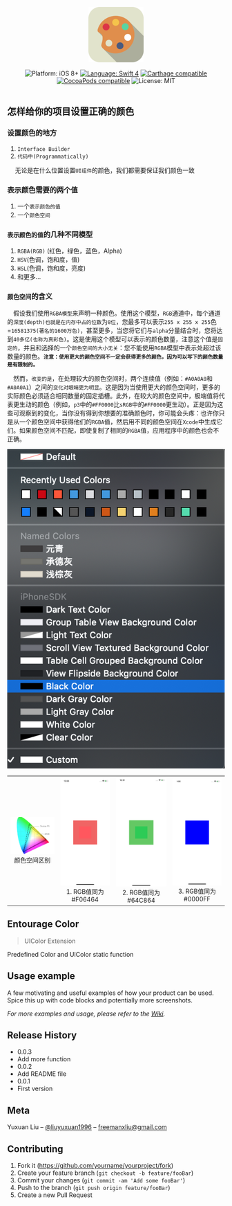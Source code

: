 <p align="center">
<img src="Entourage/images/Entourage.png">
</p>
<p align="center">
<img src="https://img.shields.io/badge/platform-iOS%208%2B-blue.svg?style=flat" alt="Platform: iOS 8+"/>
<a href="https://developer.apple.com/swift"><img src="https://img.shields.io/badge/language-Swift%204-orange.svg" alt="Language: Swift 4" /></a>
<a href="https://github.com/Carthage/Carthage"><img src="https://img.shields.io/badge/Carthage-compatible-4BC51D.svg?style=flat" alt="Carthage compatible" /></a>
<a href="https://cocoapods.org/pods/ChameleonFramework"><img src="https://cocoapod-badges.herokuapp.com/v/ChameleonFramework/badge.png" alt="CocoaPods compatible" /></a>
<img src="http://img.shields.io/badge/license-MIT-lightgrey.svg?style=flat" alt="License: MIT" /> <br><br>
</p>

## 怎样给你的项目设置正确的颜色
### 设置颜色的地方
1. `Interface Builder`
2. `代码中(Programmatically)`

&emsp; 无论是在什么位置设置`UI组件`的颜色，我们都需要保证我们颜色一致

### 表示颜色需要的两个值
1. 一个`表示颜色的值`
2. 一个`颜色空间`

### `表示颜色的值`的几种不同模型
1. `RGBA(RGB)` (红色，绿色，蓝色，Alpha)
2. `HSV`(色调，饱和度，值)
3. `HSL`(色调，饱和度，亮度)
4. 和更多…

### `颜色空间`的含义
&emsp;假设我们使用`RGBA模型`来声明一种颜色。使用这个模型，`RGB`通道中，每个通道的`深度(depth)也就是在内存中占的位数`为`8位`，您最多可以表示`255 x 255 x 255`色=`16581375(著名的1600万色)`，甚至更多，当您将它们与`alpha`分量结合时，您将达到`40多亿(也称为真彩色)`。这是使用这个模型可以表示的颜色数量，注意这个值是`固定的`，并且和选择的一个`颜色空间的大小无关`：您不能使用`RGBA`模型中表示处超过该数量的颜色。**`注意：使用更大的颜色空间不一定会获得更多的颜色，因为可以写下的颜色数量是有限制的。`** 

&emsp;然而，`改变的是`，在处理较大的颜色空间时，两个连续值（例如：`#A0A0A0`和`#A0A0A1`）之间的`变化对眼睛更为明显`。这是因为当使用更大的颜色空间时，更多的实际颜色必须适合相同数量的固定插槽。此外，在较大的颜色空间中，极端值将代表更生动的颜色（例如，`p3`中的`#FF0000`比`sRGB`中的`#FF0000`更生动）。正是因为这些可观察到的变化，当你没有得到你想要的准确颜色时，你可能会头疼：也许你只是从一个颜色空间中获得他们的`RGBA`值，然后用不同的颜色空间在`Xcode`中生成它们。如果颜色空间不匹配，即使复制了相同的`RGBA`值，应用程序中的颜色也会不正确。



![](Entourage/images/AttributesInspector.png)

<table><tr>
    <td >
        <center>
            <img src="Entourage/images/ColorSpace.png">颜色空间区别 
        </center>
    </td>
    <td >
        <center>
        <img src="Entourage/images/F06464.png">1. RGB值同为#F06464
        </center>
    </td>
    <td >
        <center>
        <img src="Entourage/images/64C864.png">2. RGB值同为#64C864
        </center>
    </td>
    <td >
        <center>
        <img src="Entourage/images/0000FF.png">3. RGB值同为#0000FF
        </center>
    </td>
</tr></table>




## Entourage Color
> UIColor Extension 

Predefined Color and UIColor static function 


## Usage example

A few motivating and useful examples of how your product can be used. Spice this up with code blocks and potentially more screenshots.

_For more examples and usage, please refer to the [Wiki][wiki]._



## Release History
* 0.0.3
* Add more function
* 0.0.2
* Add README file
* 0.0.1
* First version

## Meta
Yuxuan Liu  – [@liuyuxuan1996](https://twitter.com/dbader_org) – freemanxliu@gmail.com


## Contributing

1. Fork it (<https://github.com/yourname/yourproject/fork>)
2. Create your feature branch (`git checkout -b feature/fooBar`)
3. Commit your changes (`git commit -am 'Add some fooBar'`)
4. Push to the branch (`git push origin feature/fooBar`)
5. Create a new Pull Request

<!-- Markdown link & img dfn's -->
[npm-image]: https://img.shields.io/npm/v/datadog-metrics.svg?style=flat-square
[npm-url]: https://npmjs.org/package/datadog-metrics
[npm-downloads]: https://img.shields.io/npm/dm/datadog-metrics.svg?style=flat-square
[travis-image]: https://img.shields.io/travis/dbader/node-datadog-metrics/master.svg?style=flat-square
[travis-url]: https://travis-ci.org/dbader/node-datadog-metrics
[wiki]: https://github.com/yourname/yourproject/wiki

